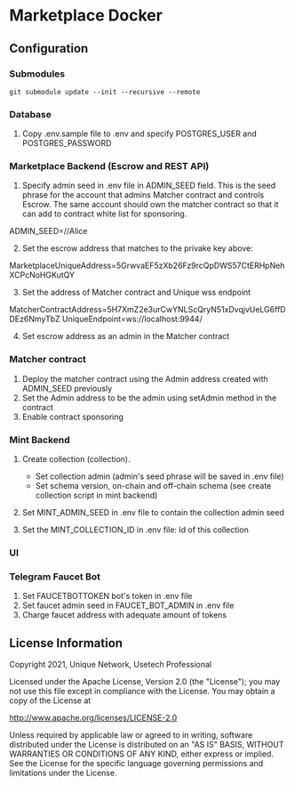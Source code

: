 # Marketplace Docker

## Configuration

### Submodules

```
git submodule update --init --recursive --remote
```

### Database

1. Copy .env.sample file to .env and specify POSTGRES_USER and POSTGRES_PASSWORD

### Marketplace Backend (Escrow and REST API)

1. Specify admin seed in .env file in ADMIN_SEED field. This is the seed phrase for the account that admins Matcher contract and controls Escrow. The same account should own the matcher contract so that it can add to contract white list for sponsoring.

ADMIN_SEED=//Alice

2. Set the escrow address that matches to the privake key above:

MarketplaceUniqueAddress=5GrwvaEF5zXb26Fz9rcQpDWS57CtERHpNehXCPcNoHGKutQY

3. Set the address of Matcher contract and Unique wss endpoint

MatcherContractAddress=5H7XmZ2e3urCwYNLScQryN51xDvqjvUeLG6ffDDEz6NmyTbZ
UniqueEndpoint=ws://localhost:9944/

4. Set escrow address as an admin in the Matcher contract

### Matcher contract

1. Deploy the matcher contract using the Admin address created with ADMIN_SEED previously
2. Set the Admin address to be the admin using setAdmin method in the contract
3. Enable contract sponsoring

### Mint Backend

1. Create collection (collection). 
    - Set collection admin (admin's seed phrase will be saved in .env file)
    - Set schema version, on-chain and off-chain schema (see create collection script in mint backend)

2. Set MINT_ADMIN_SEED in .env file to contain the collection admin seed

3. Set the MINT_COLLECTION_ID in .env file: Id of this collection


### UI



### Telegram Faucet Bot

1. Set FAUCETBOTTOKEN bot's token in .env file
2. Set faucet admin seed in FAUCET_BOT_ADMIN in .env file
3. Charge faucet address with adequate amount of tokens



## License Information

Copyright 2021, Unique Network, Usetech Professional

Licensed under the Apache License, Version 2.0 (the "License");
you may not use this file except in compliance with the License.
You may obtain a copy of the License at

http://www.apache.org/licenses/LICENSE-2.0

Unless required by applicable law or agreed to in writing, software
distributed under the License is distributed on an "AS IS" BASIS,
WITHOUT WARRANTIES OR CONDITIONS OF ANY KIND, either express or implied.
See the License for the specific language governing permissions and
limitations under the License.
